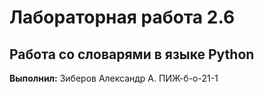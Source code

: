 # Лабораторная работа 2.6
## Работа со словарями в языке Python


**Выполнил:** Зиберов Александр А. ПИЖ-б-о-21-1